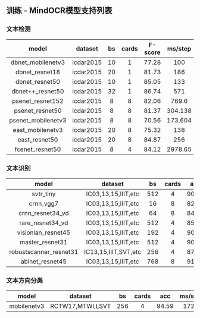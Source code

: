 ## 训练 - MindOCR模型支持列表

### 文本检测

| model  |dataset |bs | cards | F-score | ms/step | fps | amp | config |
:-:     |   :-:   | :-: | :-: |  :-:   |  :-:    | :-:  |  :-: |  :-:    |
| dbnet_mobilenetv3  | icdar2015  | 10 | 1 | 77.28 | 100 | 100 | O0 | [mindocr_dbnet](https://github.com/mindspore-lab/mindocr/tree/main/configs/det/dbnet)  |
| dbnet_resnet18     | icdar2015  | 20 | 1 | 81.73 | 186 | 108 | O0 | [mindocr_dbnet](https://github.com/mindspore-lab/mindocr/tree/main/configs/det/dbnet)  |
| dbnet_resnet50     | icdar2015  | 10 | 1 | 85.05 | 133 | 75.2 | O0 | [mindocr_dbnet](https://github.com/mindspore-lab/mindocr/tree/main/configs/det/dbnet)  |
| dbnet++_resnet50   | icdar2015  | 32 | 1 | 86.74 | 571 | 56 | O0 | [mindocr_dbnet++](https://github.com/mindspore-lab/mindocr/tree/main/configs/det/dbnet)  |
| psenet_resnet152   | icdar2015  | 8 | 8 | 82.06 | 769.6| 83.16 | O0 | [mindocr_psenet](https://github.com/mindspore-lab/mindocr/tree/main/configs/det/psenet) |
| psenet_resnet50   | icdar2015  | 8 | 8 | 81.37 | 304.138 | 210.43 | O0 | [mindocr_psenet](https://github.com/mindspore-lab/mindocr/tree/main/configs/det/psenet) |
| psenet_mobilenetv3   | icdar2015  | 8 | 8 | 70.56 | 173.604 | 368.66 | O0 | [mindocr_psenet](https://github.com/mindspore-lab/mindocr/tree/main/configs/det/psenet) |
|  east_mobilenetv3   | icdar2015  | 20 | 8 |  75.32  |   138   | 1185 | O0 | [mindocr_east](https://github.com/mindspore-lab/mindocr/tree/main/configs/det/east)   |
| east_resnet50      | icdar2015  | 20 | 8 | 84.87 | 256 | 625 | O0 | [mindocr_east](https://github.com/mindspore-lab/mindocr/tree/main/configs/det/east)   |
| fcenet_resnet50    | icdar2015  | 8 | 4 | 84.12 | 2978.65 | 10.36 | O0 | [mindocr_fcenet](https://github.com/mindspore-lab/mindocr/tree/main/configs/det/fcenet)   |

### 文本识别

| model  |dataset |bs | cards | acc | ms/step | fps | amp | config |
:-:     |   :-:   | :-: | :-: |  :-:   |  :-:    | :-:  |  :-: |  :-:    |
| svtr_tiny          | IC03,13,15,IIIT,etc | 512 | 4 | 90.23 | 459 | 4560 | O2 |  [mindocr_svtr](https://github.com/mindspore-lab/mindocr/tree/main/configs/rec/svtr)   |
| crnn_vgg7          | IC03,13,15,IIIT,etc | 16 | 8 | 82.03 | 22.06 | 5802.71 | O3 |  [mindocr_crnn](https://github.com/mindspore-lab/mindocr/tree/main/configs/rec/crnn)   |
| crnn_resnet34_vd   | IC03,13,15,IIIT,etc | 64 | 8 | 84.45 | 76.48 | 6694.84 | O3 |  [mindocr_crnn](https://github.com/mindspore-lab/mindocr/tree/main/configs/rec/crnn)   |
| rare_resnet34_vd   | IC03,13,15,IIIT,etc | 512 | 4 | 85.19 | 449 | 4561 | O2 |  [mindocr_rare](https://github.com/mindspore-lab/mindocr/tree/main/configs/rec/rare)   |
| visionlan_resnet45| IC03,13,15,IIIT,etc | 192| 4 | 90.61 | 417 | 1840 | O2 | [mindocr_visionlan](https://github.com/mindspore-lab/mindocr/blob/main/configs/rec/visionlan) |
| master_resnet31   | IC03,13,15,IIIT,etc | 512 | 4 | 90.37 | 747 | 2741 | O2 |  [mindocr_master](https://github.com/mindspore-lab/mindocr/tree/main/configs/rec/master)   |
| robustscanner_resnet31 | IC13,15,IIIT,SVT,etc | 256 | 4 | 87.86 |   825   |   310   | O0  |           [mindocr_robustscanner](https://github.com/mindspore-lab/mindocr/blob/main/configs/rec/robustscanner)            |
| abinet_resnet45   | IC03,13,15,IIIT,etc | 768 | 8 | 91.35 | 718 | 628.11 | O0 |  [mindocr_abinet](https://github.com/mindspore-lab/mindocr/tree/main/configs/rec/abinet)   |

### 文本方向分类

| model  |dataset |bs | cards | acc | ms/step | fps | amp | config |
:-:     |   :-:   | :-: | :-: |  :-:   |  :-:    | :-:  |  :-: |  :-:    |
| mobilenetv3 | RCTW17,MTWI,LSVT | 256 | 4 | 94.59 | 172.9 | 5923.5 | O0 | [mindocr_mobilenetv3](https://github.com/mindspore-lab/mindocr/tree/main/configs/cls/mobilenetv3)   |

